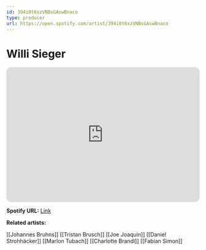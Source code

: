 ```yaml
---
id: 394i0t6xzVNBsGAswBnaco
type: producer
url: https://open.spotify.com/artist/394i0t6xzVNBsGAswBnaco
---
```

# Willi Sieger

<iframe style="border-radius:12px" src="https://open.spotify.com/embed/artist/394i0t6xzVNBsGAswBnaco" width="100%" height="352" frameBorder="0" allowfullscreen="" allow="autoplay; clipboard-write; encrypted-media; fullscreen; picture-in-picture" loading="lazy"></iframe>

**Spotify URL:** [Link](https://open.spotify.com/artist/394i0t6xzVNBsGAswBnaco)

**Related artists:**

[[Johannes Bruhns]]
[[Tristan Brusch]]
[[Joe Joaquin]]
[[Daniel Strohhäcker]]
[[Marlon Tubach]]
[[Charlotte Brandi]]
[[Fabian Simon]]
